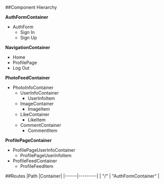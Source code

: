 ##Component Hierarchy

**AuthFormContainer**
- AuthForm
  - Sign In
  - Sign Up

**NavigationContainer**
- Home
- ProfilePage
- Log Out

**PhotoFeedContainer**
- PhotoInfoContainer
  - UserInfoContainer
    - UserInfoItem
  - ImageContainer
    - ImageItem
  - LikeContainer
    - LikeItem
  - CommentContainer
    - CommentItem

**ProfilePageContainer**
- ProfilePageUserInfoContainer
  - ProfilePageUserInfoItem
- ProfileFeedContainer
  - ProfileFeedItem

##Routes
|Path  |Container|
|------|---------|
| "/" | "AuthFormContainer" |
